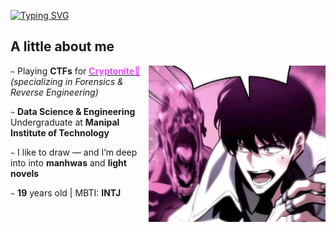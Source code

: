 [![Typing SVG](https://readme-typing-svg.herokuapp.com?font=Be+Vietnam+Pro&weight=500&size=31&duration=3000&pause=250&color=E94EFF&multiline=true&random=true&width=434&height=85&lines=Malware+Analysis;Digital+Forensics)](https://git.io/typing-svg)

## A little about me            

<p1>
  <img height="250" width="283" align="right" src="assets/malware_and_me.png" >  
</p1>

 `~` Playing **CTFs** for [<span style="color:#E94EFF"><strong>Cryptonite💚</strong></span>](https://ctftime.org/team/62713)  *(specializing in Forensics & Reverse Engineering)*  

 `~` **Data Science & Engineering** Undergraduate at **Manipal Institute of Technology**


 `~` I like to draw — and I’m deep into into **manhwas** and **light novels**  

 `~` **19** years old | MBTI: **INTJ**
 
